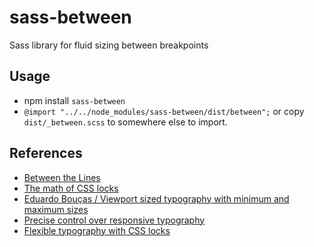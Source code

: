# sass-between
Sass library for fluid sizing between breakpoints

## Usage

- npm install `sass-between`
- `@import "../../node_modules/sass-between/dist/between";` or copy `dist/_between.scss` to somewhere else to import.

## References

- [Between the Lines](https://css-tricks.com/between-the-lines/)
- [The math of CSS locks](https://fvsch.com/code/css-locks/)
- [Eduardo Bouças / Viewport sized typography with minimum and maximum sizes](https://eduardoboucas.com/blog/2015/06/18/viewport-sized-typography-with-minimum-and-maximum-sizes.html)
- [Precise control over responsive typography](https://madebymike.com.au/writing/precise-control-responsive-typography/)
- [Flexible typography with CSS locks](https://blog.typekit.com/2016/08/17/flexible-typography-with-css-locks/)
